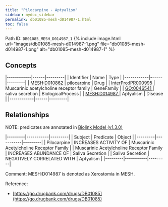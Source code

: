 ```yaml
---
title: "Pilocarpine - Aptyalism"
sidebar: mydoc_sidebar
permalink: db01085-mesh-d014987-1.html
toc: false 
---
```



Path ID: `DB01085_MESH_D014987_1`
{% include image.html url="images/db01085-mesh-d014987-1.png" file="db01085-mesh-d014987-1.png" alt="db01085-mesh-d014987-1" %}

## Concepts

|------------|------|---------|
| Identifier | Name | Type    |
|------------|------|---------|
| <a href="https://identifiers.org/MESH:D010862">MESH:D010862 </a> | pilocarpine | Drug |
| <a href="https://identifiers.org/InterPro:IPR000995">InterPro:IPR000995 </a> | Muscarinic acetylcholine receptor family | GeneFamily |
| <a href="https://identifiers.org/GO:0046541">GO:0046541 </a> | saliva secretion | BiologicalProcess |
| <a href="https://identifiers.org/MESH:D014987">MESH:D014987 </a> | Aptyalism | Disease |
|------------|------|---------|

## Relationships


NOTE: predicates are annotated in <a href="https://github.com/biolink/biolink-model/releases/tag/v1.3.0">Biolink Model (v1.3.0)</a>

|---------|-----------|---------|
| Subject | Predicate | Object  |
|---------|-----------|---------|
| Pilocarpine | INCREASES ACTIVITY OF | Muscarinic Acetylcholine Receptor Family |
| Muscarinic Acetylcholine Receptor Family | INCREASES ABUNDANCE OF | Saliva Secretion |
| Saliva Secretion | NEGATIVELY CORRELATED WITH | Aptyalism |
|---------|-----------|---------|

Comment: MESH:D014987 is denoted as Xerostomia in MESH.

Reference: 
  - [https://go.drugbank.com/drugs/DB01085](https://go.drugbank.com/drugs/DB01085)
